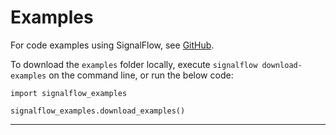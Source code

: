 # Examples

For code examples using SignalFlow, see [GitHub](https://github.com/ideoforms/signalflow/tree/master/examples).

To download the `examples` folder locally, execute `signalflow download-examples` on the command line, or run the below code:

```python3
import signalflow_examples

signalflow_examples.download_examples()
```

---